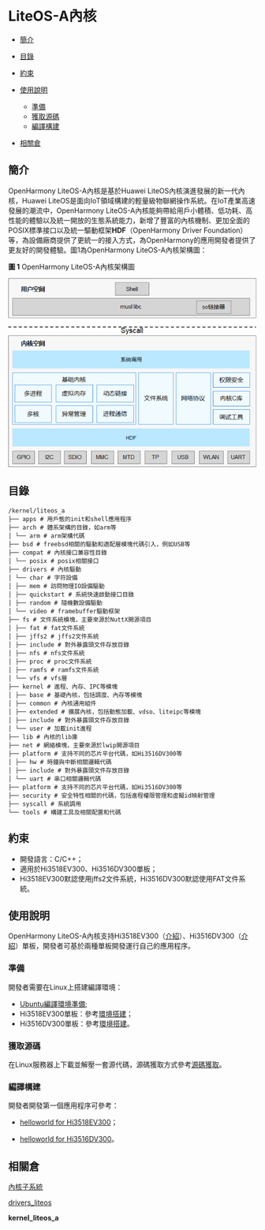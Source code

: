 # LiteOS-A內核<a name="ZH-CN_TOPIC_0000001096612501"></a>

- [簡介](#section11660541593)
- [目錄](#section161941989596)
- [約束](#section119744591305)
- [使用說明](#section741617511812)
    - [準備](#section1579912573329)
    - [獲取源碼](#section11443189655)
    - [編譯構建](#section2081013992812)

- [相關倉](#section1371113476307)

## 簡介<a name="section11660541593"></a>

OpenHarmony LiteOS-A內核是基於Huawei LiteOS內核演進發展的新一代內核，Huawei LiteOS是面向IoT領域構建的輕量級物聯網操作系統。在IoT產業高速發展的潮流中，OpenHarmony LiteOS-A內核能夠帶給用戶小體積、低功耗、高性能的體驗以及統一開放的生態系統能力，新增了豐富的內核機制、更加全面的POSIX標準接口以及統一驅動框架**HDF**（OpenHarmony Driver Foundation）等，為設備廠商提供了更統一的接入方式，為OpenHarmony的應用開發者提供了更友好的開發體驗。圖1為OpenHarmony LiteOS-A內核架構圖：

**圖 1** OpenHarmony LiteOS-A內核架構圖<a name="fig27311582210"></a>

![](figures/OpenHarmony-LiteOS-A内核架构图.png "OpenHarmony-LiteOS-A內核架構圖")

## 目錄<a name="section161941989596"></a>

```
/kernel/liteos_a
├── apps # 用戶態的init和shell應用程序
├── arch # 體系架構的目錄，如arm等
│ └── arm # arm架構代碼
├── bsd # freebsd相關的驅動和適配層模塊代碼引入，例如USB等
├── compat # 內核接口兼容性目錄
│ └── posix # posix相關接口
├── drivers # 內核驅動
│ └── char # 字符設備
│ ├── mem # 訪問物理IO設備驅動
│ ├── quickstart # 系統快速啟動接口目錄
│ ├── random # 隨機數設備驅動
│ └── video # framebuffer驅動框架
├── fs # 文件系統模塊，主要來源於NuttX開源項目
│ ├── fat # fat文件系統
│ ├── jffs2 # jffs2文件系統
│ ├── include # 對外暴露頭文件存放目錄
│ ├── nfs # nfs文件系統
│ ├── proc # proc文件系統
│ ├── ramfs # ramfs文件系統
│ └── vfs # vfs層
├── kernel # 進程、內存、IPC等模塊
│ ├── base # 基礎內核，包括調度、內存等模塊
│ ├── common # 內核通用組件
│ ├── extended # 擴展內核，包括動態加載、vdso、liteipc等模塊
│ ├── include # 對外暴露頭文件存放目錄
│ └── user # 加載init進程
├── lib # 內核的lib庫
├── net # 網絡模塊，主要來源於lwip開源項目
├── platform # 支持不同的芯片平台代碼，如Hi3516DV300等
│ ├── hw # 時鐘與中斷相關邏輯代碼
│ ├── include # 對外暴露頭文件存放目錄
│ └── uart # 串口相關邏輯代碼
├── platform # 支持不同的芯片平台代碼，如Hi3516DV300等
├── security # 安全特性相關的代碼，包括進程權限管理和虛擬id映射管理
├── syscall # 系統調用
└── tools # 構建工具及相關配置和代碼
```

## 約束<a name="section119744591305"></a>

- 開發語言：C/C++；
- 適用於Hi3518EV300、Hi3516DV300單板；
- Hi3518EV300默認使用jffs2文件系統，Hi3516DV300默認使用FAT文件系統。

## 使用說明<a name="section741617511812"></a>

OpenHarmony LiteOS-A內核支持Hi3518EV300（[介紹](https://gitee.com/openharmony/docs/blob/master/zh-cn/device-dev/quick-start/oem_minitinier_des_3518.md)）、Hi3516DV300（[介紹](https://gitee.com/openharmony/docs/blob/master/zh-cn/device-dev/quick-start/oem_minitinier_des_3516.md)）單板，開發者可基於兩種單板開發運行自己的應用程序。

### 準備<a name="section1579912573329"></a>

開發者需要在Linux上搭建編譯環境：

- [Ubuntu編譯環境凖備](https://gitee.com/openharmony/docs/blob/master/zh-cn/device-dev/quick-start/quickstart-lite-env-setup-linux.md);
- Hi3518EV300單板：參考[環境搭建](https://gitee.com/openharmony/docs/blob/master/zh-cn/device-dev/quick-start/quickstart-lite-steps-hi3518-setting.md)；
- Hi3516DV300單板：參考[環境搭建](https://gitee.com/openharmony/docs/blob/master/zh-cn/device-dev/quick-start/quickstart-lite-steps-hi3516-setting.md)。

### 獲取源碼<a name="section11443189655"></a>

在Linux服務器上下載並解壓一套源代碼，源碼獲取方式參考[源碼獲取](https://gitee.com/openharmony/docs/blob/master/zh-cn/device-dev/get-code/sourcecode-acquire.md)。

### 編譯構建<a name="section2081013992812"></a>

開發者開發第一個應用程序可參考：

- [helloworld for Hi3518EV300](https://gitee.com/openharmony/docs/blob/master/zh-cn/device-dev/quick-start/quickstart-lite-steps-hi3518-running.md)；

- [helloworld for Hi3516DV300](https://gitee.com/openharmony/docs/blob/master/zh-cn/device-dev/quick-start/quickstart-lite-steps-hi3516-running.md)。

## 相關倉<a name="section1371113476307"></a>

[內核子系統](https://gitee.com/openharmony/docs/blob/master/zh-cn/readme/%E5%86%85%E6%A0%B8%E5%AD%90%E7%B3%BB%E7%BB%9F.md)

[drivers\_liteos](https://gitee.com/openharmony/drivers_liteos/blob/master/README_zh.md)

**kernel\_liteos\_a** 
